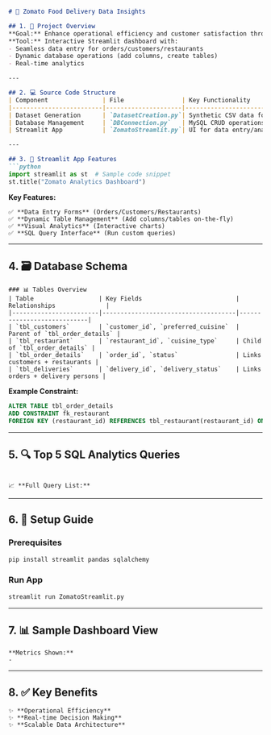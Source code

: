 ```markdown
# 🍱 Zomato Food Delivery Data Insights

## 1. 📌 Project Overview
**Goal:** Enhance operational efficiency and customer satisfaction through data-driven insights  
**Tool:** Interactive Streamlit dashboard with:  
- Seamless data entry for orders/customers/restaurants  
- Dynamic database operations (add columns, create tables)  
- Real-time analytics  

---

## 2. 💻 Source Code Structure
| Component               | File                | Key Functionality                          |
|-------------------------|---------------------|--------------------------------------------|
| Dataset Generation      | `DatasetCreation.py`| Synthetic CSV data for seeding             |
| Database Management     | `DBConnection.py`   | MySQL CRUD operations + schema flexibility |
| Streamlit App           | `ZomatoStreamlit.py`| UI for data entry/analysis + visualizations|

---

## 3. 🎨 Streamlit App Features
```python
import streamlit as st  # Sample code snippet
st.title("Zomato Analytics Dashboard")
```
**Key Features:**  
```
✅ **Data Entry Forms** (Orders/Customers/Restaurants)  
✅ **Dynamic Table Management** (Add columns/tables on-the-fly)  
✅ **Visual Analytics** (Interactive charts)  
✅ **SQL Query Interface** (Run custom queries)  
```
---

## 4. 🗃️ Database Schema
```
### 📊 Tables Overview
| Table                  | Key Fields                          | Relationships              |
|------------------------|-------------------------------------|----------------------------|
| `tbl_customers`        | `customer_id`, `preferred_cuisine`  | Parent of `tbl_order_details` |
| `tbl_restaurant`       | `restaurant_id`, `cuisine_type`     | Child of `tbl_order_details` |
| `tbl_order_details`    | `order_id`, `status`                | Links customers + restaurants |
| `tbl_deliveries`       | `delivery_id`, `delivery_status`    | Links orders + delivery persons |
```
**Example Constraint:**  
```sql
ALTER TABLE tbl_order_details
ADD CONSTRAINT fk_restaurant
FOREIGN KEY (restaurant_id) REFERENCES tbl_restaurant(restaurant_id) ON DELETE CASCADE;
```

---

## 5. 🔍 Top 5 SQL Analytics Queries
```sql

```
```
📈 **Full Query List:**  

```
---

## 6. 🚀 Setup Guide
### Prerequisites
```bash
pip install streamlit pandas sqlalchemy
```

### Run App
```bash
streamlit run ZomatoStreamlit.py
```

---

## 7. 📊 Sample Dashboard View
```
**Metrics Shown:**  
- 
```
---

## 8. ✅ Key Benefits
```
✨ **Operational Efficiency**  
✨ **Real-time Decision Making**  
✨ **Scalable Data Architecture**
```

